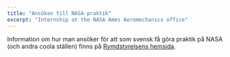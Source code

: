 ```yaml
---
title: "Ansökan till NASA-praktik"
excerpt: "Internship at the NASA Ames Aeromechanics office"
---
```


Information om hur man ansöker för att som svensk få göra praktik på NASA (och andra coola ställen) finns på [Rymdstyrelsens hemsida](http://www.snsb.se/sv/Mediebank/Utbildningar/Internationella-utbildningar-och-praktikplatser/).
